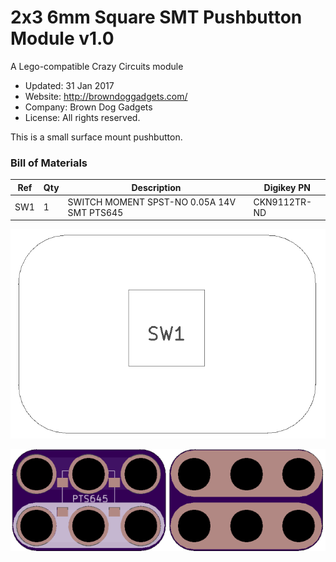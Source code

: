 <!--- start title --->
# 2x3 6mm Square SMT Pushbutton Module v1.0
A Lego-compatible Crazy Circuits module

- Updated: 31 Jan 2017
- Website: http://browndoggadgets.com/
- Company: Brown Dog Gadgets
- License: All rights reserved.

<!--- end title --->
This is a small surface mount pushbutton.

### Bill of Materials

<!--- bom start --->
|Ref|Qty|Description|Digikey PN|
|---|---|-----------|------|
|SW1|1|SWITCH MOMENT SPST-NO 0.05A 14V SMT PTS645|CKN9112TR-ND|


<!--- bom end --->
![Assembly Diagram](assembly.png)

![Gerber Preview](preview.png)

